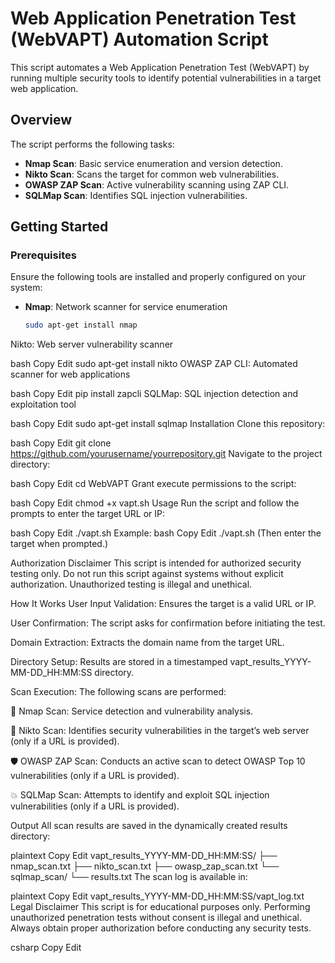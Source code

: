 # Web Application Penetration Test (WebVAPT) Automation Script

This script automates a Web Application Penetration Test (WebVAPT) by running multiple security tools to identify potential vulnerabilities in a target web application.

## Overview

The script performs the following tasks:

- **Nmap Scan**: Basic service enumeration and version detection.
- **Nikto Scan**: Scans the target for common web vulnerabilities.
- **OWASP ZAP Scan**: Active vulnerability scanning using ZAP CLI.
- **SQLMap Scan**: Identifies SQL injection vulnerabilities.

## Getting Started

### Prerequisites

Ensure the following tools are installed and properly configured on your system:

- **Nmap**: Network scanner for service enumeration  
  ```bash
  sudo apt-get install nmap
Nikto: Web server vulnerability scanner

bash
Copy
Edit
sudo apt-get install nikto
OWASP ZAP CLI: Automated scanner for web applications

bash
Copy
Edit
pip install zapcli
SQLMap: SQL injection detection and exploitation tool

bash
Copy
Edit
sudo apt-get install sqlmap
Installation
Clone this repository:

bash
Copy
Edit
git clone https://github.com/yourusername/yourrepository.git
Navigate to the project directory:

bash
Copy
Edit
cd WebVAPT
Grant execute permissions to the script:

bash
Copy
Edit
chmod +x vapt.sh
Usage
Run the script and follow the prompts to enter the target URL or IP:

bash
Copy
Edit
./vapt.sh
Example:
bash
Copy
Edit
./vapt.sh
(Then enter the target when prompted.)

Authorization Disclaimer
This script is intended for authorized security testing only. Do not run this script against systems without explicit authorization. Unauthorized testing is illegal and unethical.

How It Works
User Input Validation: Ensures the target is a valid URL or IP.

User Confirmation: The script asks for confirmation before initiating the test.

Domain Extraction: Extracts the domain name from the target URL.

Directory Setup: Results are stored in a timestamped vapt_results_YYYY-MM-DD_HH:MM:SS directory.

Scan Execution: The following scans are performed:

📡 Nmap Scan: Service detection and vulnerability analysis.

🔎 Nikto Scan: Identifies security vulnerabilities in the target’s web server (only if a URL is provided).

🛡️ OWASP ZAP Scan: Conducts an active scan to detect OWASP Top 10 vulnerabilities (only if a URL is provided).

💥 SQLMap Scan: Attempts to identify and exploit SQL injection vulnerabilities (only if a URL is provided).

Output
All scan results are saved in the dynamically created results directory:

plaintext
Copy
Edit
vapt_results_YYYY-MM-DD_HH:MM:SS/
├── nmap_scan.txt
├── nikto_scan.txt
├── owasp_zap_scan.txt
└── sqlmap_scan/
    └── results.txt
The scan log is available in:

plaintext
Copy
Edit
vapt_results_YYYY-MM-DD_HH:MM:SS/vapt_log.txt
Legal Disclaimer
This script is for educational purposes only. Performing unauthorized penetration tests without consent is illegal and unethical. Always obtain proper authorization before conducting any security tests.

csharp
Copy
Edit
